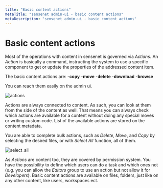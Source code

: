 ```yaml
---
title: "Basic content actions"
metaTitle: "sensenet admin-ui - basic content actions"
metaDescription: "sensenet admin-ui - basic content actions"
---
```


# Basic content actions

Most of the operations with content in sensenet is governed via _Actions_. An _Action_ is basically a command, instructing the system to use a specific component to get or update the properties of the addressed content item.

The basic content actions are:
-**copy**
-**move**
-**delete**
-**download**
-**browse**

You can reach them easily on the admin ui.

![actions](../img/actions.gif)

Actions are always connected to content. As such, you can look at them from the side of the content as well. That means you can always check which actions are available for a content without doing any special moves or writing custom code. 
List of the available actions are stored on the content metadata.

You are able to complete bulk actions, such as _Delete_, _Move_, and _Copy_ by selecting the desired files, or with _Select All_ function, all of them.

![select_all](../img/select_all.png)

As _Actions_ are content too, they are covered by permission system. You have the possibility to define which users can do a task and which ones not (e.g. you can allow the _Editors_ group to use an action but not allow it for _Developers_).
Basic content actions are available on files, folders, just like on any other content, like users, workspaces ect.
